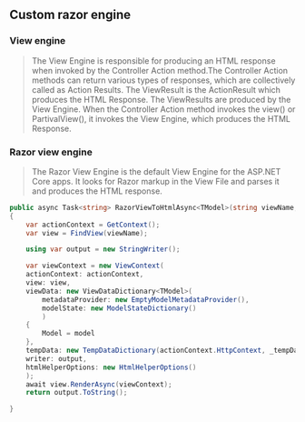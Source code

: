 ## Custom razor engine

### View engine
> The View Engine is responsible for producing an HTML response when invoked by the Controller Action method.The Controller Action methods can return various types of responses, which are collectively called as Action Results. The ViewResult is the ActionResult which produces the HTML Response. The ViewResults are produced by the View Engine. When the Controller Action method invokes the view() or PartivalView(), it invokes the View Engine, which produces the HTML Response.

### Razor view engine
> The Razor View Engine is the default View Engine for the ASP.NET Core apps. It looks for Razor markup in the View File and parses it and produces the HTML response.

```C#
public async Task<string> RazorViewToHtmlAsync<TModel>(string viewName, TModel model)
{
    var actionContext = GetContext();
    var view = FindView(viewName);

    using var output = new StringWriter();

    var viewContext = new ViewContext(
    actionContext: actionContext,
    view: view,
    viewData: new ViewDataDictionary<TModel>(
        metadataProvider: new EmptyModelMetadataProvider(),
        modelState: new ModelStateDictionary()
        )
    {
        Model = model
    },
    tempData: new TempDataDictionary(actionContext.HttpContext, _tempDataProvider),
    writer: output,
    htmlHelperOptions: new HtmlHelperOptions()
    );
    await view.RenderAsync(viewContext);
    return output.ToString();

}
```
